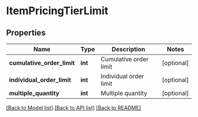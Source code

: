 # ItemPricingTierLimit

## Properties
Name | Type | Description | Notes
------------ | ------------- | ------------- | -------------
**cumulative_order_limit** | **int** | Cumulative order limit | [optional] 
**individual_order_limit** | **int** | Individual order limit | [optional] 
**multiple_quantity** | **int** | Multiple quantity | [optional] 

[[Back to Model list]](../README.md#documentation-for-models) [[Back to API list]](../README.md#documentation-for-api-endpoints) [[Back to README]](../README.md)


